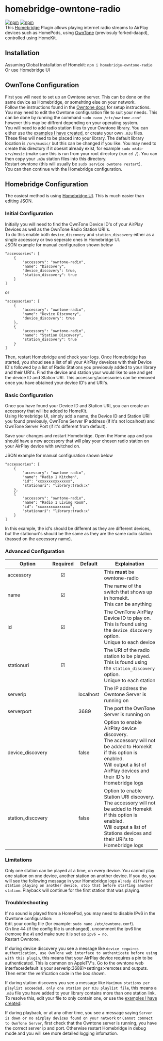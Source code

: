 # homebridge-owntone-radio
[![npm](https://badgen.net/npm/v/homebridge-owntone-radio)](https://www.npmjs.com/package/homebridge-owntone-radio)
[![npm](https://badgen.net/npm/dt/homebridge-owntone-radio)](https://www.npmjs.com/package/homebridge-owntone-radio)  
This [Homebridge](https://github.com/homebridge/homebridge) Plugin allows playing internet radio streams to AirPlay devices such as HomePods, using [OwnTone](https://github.com/owntone/owntone-server) (previosuly forked-daapd), controlled using HomeKit.  
## Installation
Assuming Global Installation of Homekit: `npm i homebridge-owntone-radio`  
Or use Homebridge UI
## OwnTone Configuration
First you will need to set up an Owntone server. This can be done on the same device as Homebridge, or somehting else on your network.  
Follow the instructions found in the [Owntone docs](https://github.com/owntone/owntone-server/blob/master/INSTALL.md) for setup instructions.  
You may need to edit the Owntone configuration file to suit your needs. This can be done by running the command `sudo nano /etc/owntone.conf` however this may be diffrent depending on your operating system.  
You will need to add radio station files to your Owntone library. You can either use the [examples I have created](https://github.com/joepool/homebridge-owntone-radio/tree/main/Stations), or create your own `.m3u` files.  
These files will need to be placed into your library. The default library location is `/srv/music/` but this can be changed if you like. You may need to create this directory if it doesnt already exist, for example `sudo mkdir srv/music` (make sure this is run from your root directory (run `cd /`). You can then copy your `.m3u` station files into this directory.  
Restart owntone (this will usually be `sudo service owntone restart`).  
You can then continue with the Homebridge configuration.  
## Homebridge Configuration
The easiest method is using [Homebridge UI](https://github.com/oznu/homebridge-config-ui-x). This is much easier than editing JSON.
### Initial Configuration
Initially you will need to find the OwnTone Device ID's of your AirPlay Devices as well as the OwnTone Radio Station URI's.   
To do this enable both `device_discovery` and `station_discovery` either as a single accessory or two seperate ones in Homebridge UI.  
JSON example for manual configuration shown below
```
"accessories": [
    {
        "accessory": "owntone-radio",
        "name": "Discovery",
        "device_discovery": true,
        "station_discovery": true
    }
]
```
or
```
"accessories": [
    {
        "accessory": "owntone-radio",
        "name": "Device Discovery",
        "device_discovery": true
    },
    {
        "accessory": "owntone-radio",
        "name": "Station Discovery",
        "station_discovery": true
    }
]
```
Then, restart Homebridge and check your logs. Once Homebridge has started, you shoud see a list of all your AirPlay deveices with their Device ID's followed by a list of Radio Stations you previosuly added to your library and their URI's. Find the device and station your would like to use and get the device ID and Station URI. This accessory/accessories can be removed once you have obtained your device ID's and URI's.
### Basic Configuration
Once you have found your Device ID and Station URI, you can create an accessory that will be added to HomeKit.  
Using Homebridge UI, simply add a name, the Device ID and Station URI you found previosuly, OwnTone Server IP address (if it's not localhost) and OwnTone Server Port (if it's different from default). 
  
Save your changes and restart Homebridge. Open the Home app and you should have a new accessory that will play your chosen radio station on your AirPlay device with switched on.

JSON example for manual configuration shown below
```
"accessories": [
    {
        "accessory": "owntone-radio",
        "name": "Radio 1 Kitchen",
        "id": "xxxxxxxxxxxxxxx",
        "stationuri": "library:track:x"
    },
    {
        "accessory": "owntone-radio",
        "name": "Radio 1 Living Room",
        "id": "xxxxxxxxxxxxxxx",
        "stationuri": "library:track:x"
    }
]
```

In this example, the id's should be different as they are different devices, but the stationuri's should be the same as they are the same radio station (bassed on the accessory name).

### Advanced Configuration
|Option|Required|Default|Explaination|
|------------------|:--------:|-------|------------|
|accessory|&#9745;||This **must** be owntone-radio
|name|&#9745;||The name of the switch that shows up in homekit.<br>This can be anything|
|id|&#9745;||The OwnTone AirPlay Device ID to play on. <br>This is found using the `device_discovery` option.<br>Unique to each device|
|stationuri|&#9745;||The URI of the radio station to be played.<br>This is found using the `station_discovery` option.<br>Unique to each station|
|serverip||localhost|The IP address the Owntone Server is running on|
|serverport||3689|The port the OwnTone Server is running on |
|device\_discovery||false|Option to enable AirPlay device discovery.<br>The accessory will not be added to Homekit if this option is enabled.<br>Will output a list of AirPlay devices and their ID's to Homebridge logs |
|station\_discovery||false|Option to enable Station URI discovery.<br>The accessory will not be added to Homekit if this option is enabled.<br>Will output a list of Stations devices and their URI's to Homebridge logs |
### Limitations
Only one station can be played at a time, on every device. You cannot play one station on one device, another station on another device. If you do, you will see the following message in your Homebridge logs `Alredy different station playing on another device, stop that before starting another station`. Playback will continue for the first station that was playing.
### Troubbleshooting
If no sound is played from a HomePod, you may need to disable IPv6 in the Owntone configuration:  
Edit your config file (for example: `sudo nano /etc/owntone.conf`).  
On line 44 (if the config file is unchanged), uncomment the ipv6 line (remove the `#`) and make sure it is set as `ipv6 = no`.  
Restart Owntone.  
  
If during device discovery you see a message like `device requires authentication, use OwnTone web interface to authenticate before using with this plugin`, this means that your AirPlay device requires a pin to be authenticated. This is common on AppleTV's. Go to the owntone web interface(default is your serverip:3689)>settings>remotes and outputs. Then enter the verification code in the box shown.  
  
If during station discovery you see a message like `Maximum stations per playlist exceeded, only one station per m3u playlist file`, this means a `.m3u` file you have added to your library contains more than one station link. To resolve this, edit your file to only contain one, or use the [examples I have created](https://github.com/joepool/homebridge-owntone-radio/tree/main/Stations).  
  
If during playback, or at any other time, you see a message saying `Server is down or no airplay devices found on your network` or `Cannot connect to OwnTone Server`, first check that the Owntone server is running, you have the correct server ip and port. Otherwise restart Homebridge in debug mode and you will see more detailed logging infomation. 
